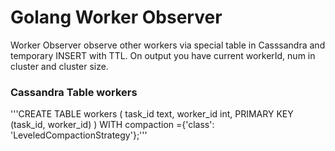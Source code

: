 # Golang Worker Observer

Worker Observer observe other workers via special table in Casssandra and 
temporary INSERT with TTL. On output you have current workerId, num in 
cluster and cluster size.

### Cassandra Table workers 

'''CREATE TABLE workers (
  task_id text,
  worker_id int,
  PRIMARY KEY (task_id, worker_id)
) WITH compaction ={'class': 'LeveledCompactionStrategy'};'''

